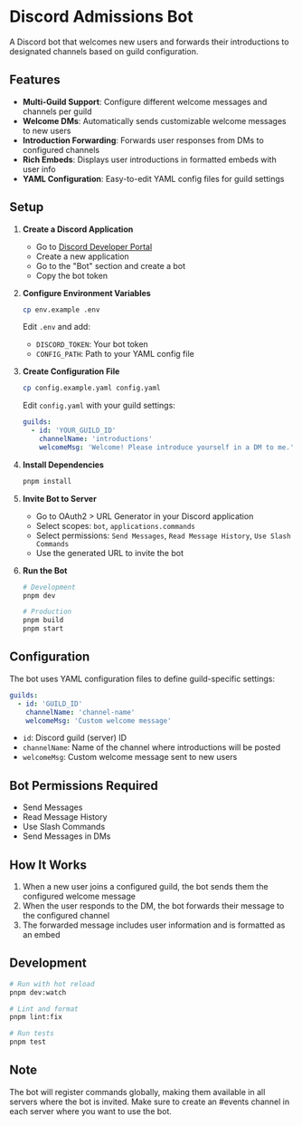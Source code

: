 # Discord Admissions Bot

A Discord bot that welcomes new users and forwards their introductions to designated channels based on guild configuration.

## Features

- **Multi-Guild Support**: Configure different welcome messages and channels per guild
- **Welcome DMs**: Automatically sends customizable welcome messages to new users
- **Introduction Forwarding**: Forwards user responses from DMs to configured channels
- **Rich Embeds**: Displays user introductions in formatted embeds with user info
- **YAML Configuration**: Easy-to-edit YAML config files for guild settings

## Setup

1. **Create a Discord Application**
   - Go to [Discord Developer Portal](https://discord.com/developers/applications)
   - Create a new application
   - Go to the "Bot" section and create a bot
   - Copy the bot token

2. **Configure Environment Variables**

   ```bash
   cp env.example .env
   ```

   Edit `.env` and add:
   - `DISCORD_TOKEN`: Your bot token
   - `CONFIG_PATH`: Path to your YAML config file

3. **Create Configuration File**

   ```bash
   cp config.example.yaml config.yaml
   ```

   Edit `config.yaml` with your guild settings:

   ```yaml
   guilds:
     - id: 'YOUR_GUILD_ID'
       channelName: 'introductions'
       welcomeMsg: 'Welcome! Please introduce yourself in a DM to me.'
   ```

4. **Install Dependencies**

   ```bash
   pnpm install
   ```

5. **Invite Bot to Server**
   - Go to OAuth2 > URL Generator in your Discord application
   - Select scopes: `bot`, `applications.commands`
   - Select permissions: `Send Messages`, `Read Message History`, `Use Slash Commands`
   - Use the generated URL to invite the bot

6. **Run the Bot**

   ```bash
   # Development
   pnpm dev

   # Production
   pnpm build
   pnpm start
   ```

## Configuration

The bot uses YAML configuration files to define guild-specific settings:

```yaml
guilds:
  - id: 'GUILD_ID'
    channelName: 'channel-name'
    welcomeMsg: 'Custom welcome message'
```

- `id`: Discord guild (server) ID
- `channelName`: Name of the channel where introductions will be posted
- `welcomeMsg`: Custom welcome message sent to new users

## Bot Permissions Required

- Send Messages
- Read Message History
- Use Slash Commands
- Send Messages in DMs

## How It Works

1. When a new user joins a configured guild, the bot sends them the configured welcome message
2. When the user responds to the DM, the bot forwards their message to the configured channel
3. The forwarded message includes user information and is formatted as an embed

## Development

```bash
# Run with hot reload
pnpm dev:watch

# Lint and format
pnpm lint:fix

# Run tests
pnpm test
```

## Note

The bot will register commands globally, making them available in all servers
where the bot is invited. Make sure to create an #events channel in each server
where you want to use the bot.
